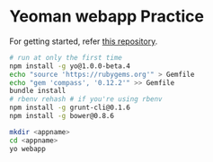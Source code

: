# Yeoman webapp Practice

For getting started, refer [this repository](https://github.com/kaosf/yeoman-practice).

```sh
# run at only the first time
npm install -g yo@1.0.0-beta.4
echo "source 'https://rubygems.org'" > Gemfile
echo "gem 'compass', '0.12.2'" >> Gemfile
bundle install
# rbenv rehash # if you're using rbenv
npm install -g grunt-cli@0.1.6
npm install -g bower@0.8.6
```

```sh
mkdir <appname>
cd <appname>
yo webapp
```
